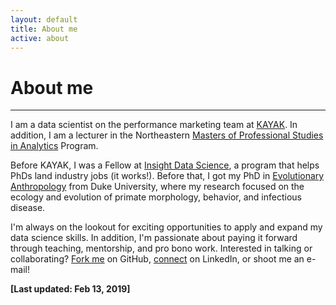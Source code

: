 ```yaml
---
layout: default
title: About me
active: about
---
```


<p><h1>About me</h1></p>

___

I am a data scientist on the performance marketing team at [KAYAK](https://www.kayak.com/). In addition, I am a lecturer in the Northeastern [Masters of Professional Studies in Analytics](https://pages.northeastern.edu/ALYMPSAPSCH2017-07PaidSearch_LPFA.html?utm_campaign=mofu-niche&utm_medium=search&utm_source=google&utm_content=c&campaign=MPS_in_Analytics&adgroup=Branded&keyword=%2Bnortheastern%20%2Banalytics%20%2Bmaster=program=a2j1a000000E711AAC&gclid=Cj0KCQiAnY_jBRDdARIsAIEqpJ2wx6cbyKEpoldVfwvVWGJU2GHsV8H-lg9jSROgbK5pVd6SVIxZwscaAvNWEALw_wcB) Program.

Before KAYAK, I was a Fellow at [Insight Data Science](https://www.insightdatascience.com/), a program that helps PhDs land industry jobs (it works!). Before that, I got my PhD in [Evolutionary Anthropology](https://evolutionaryanthropology.duke.edu/) from Duke University, where my research focused on the ecology and evolution of primate morphology, behavior, and infectious disease. 

I'm always on the lookout for exciting opportunities to apply and expand my data science skills. In addition, I'm passionate about paying it forward through teaching, mentorship, and pro bono work. Interested in talking or collaborating? [Fork me](https://github.com/rgriff23) on GitHub, [connect](https://www.linkedin.com/in/randigriffin) on LinkedIn, or shoot me an e-mail! 

**[Last updated: Feb 13, 2019]**
